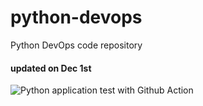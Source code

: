 # python-devops
Python DevOps code repository
#### updated on Dec 1st 

![Python application test with Github Action](https://github.com/gpinaki/python-devops/workflows/CI/badge.svg)
